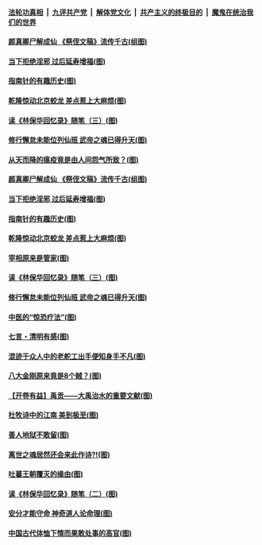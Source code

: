 

####  [法轮功真相](../../../../basic/blob/master/README.md?t=04040931) &nbsp;|&nbsp; [九评共产党](../../../../9ping.md/blob/master/README.md?t=04040931) &nbsp;|&nbsp; [解体党文化](../../../../jtdwh.md/blob/master/README.md?t=04040931)  &nbsp;|&nbsp; [共产主义的终极目的](../../../../gczydzjmd.md/blob/master/README.md?t=04040931) &nbsp;|&nbsp; [魔鬼在统治我们的世界](../../../../mgztzwmdsj.md/blob/master/README.md?t=04040931) 

#### [颜真卿尸解成仙 《祭侄文稿》流传千古(组图)](../pages/p7/926379.md?t=04040931) 

#### [当下拒绝淫邪 过后延寿增福(图)](../pages/p7/928142.md?t=04040931) 

#### [指南针的有趣历史(图)](../pages/p7/927838.md?t=04040931) 

#### [乾隆惊动北京蛟龙 差点惹上大麻烦(图)](../pages/p7/928247.md?t=04040931) 

#### [读《林保华回忆录》随笔（三）(图)](../pages/p7/927928.md?t=04040931) 

#### [修行懈怠未能位列仙班 武帝之魂已得升天(图)](../pages/p7/927921.md?t=04040931) 

#### [从天而降的瘟疫竟是由人间怨气所致？(图)](../pages/p7/928375.md?t=04040931) 

#### [颜真卿尸解成仙 《祭侄文稿》流传千古(组图)](../pages/p7/926379.md?t=04040931) 

#### [当下拒绝淫邪 过后延寿增福(图)](../pages/p7/928142.md?t=04040931) 

#### [指南针的有趣历史(图)](../pages/p7/927838.md?t=04040931) 

#### [乾隆惊动北京蛟龙 差点惹上大麻烦(图)](../pages/p7/928247.md?t=04040931) 

#### [宰相原来是管家(图)](../pages/p7/927841.md?t=04040931) 

#### [读《林保华回忆录》随笔（三）(图)](../pages/p7/927928.md?t=04040931) 

#### [修行懈怠未能位列仙班 武帝之魂已得升天(图)](../pages/p7/927921.md?t=04040931) 

#### [中医的“惊恐疗法”(图)](../pages/p7/927840.md?t=04040931) 

#### [七言・清明有感(图)](../pages/p7/928236.md?t=04040931) 

#### [混迹于众人中的老舵工出手便知身手不凡(图)](../pages/p7/927890.md?t=04040931) 

#### [八大金刚原来竟是8个贼？(图)](../pages/p7/927994.md?t=04040931) 

#### [【开卷有益】禹贡——大禹治水的重要文献(图)](../pages/p7/927930.md?t=04040931) 

#### [杜牧诗中的江南 美到极至(图)](../pages/p7/928144.md?t=04040931) 

#### [善人地狱不敢留(图)](../pages/p7/927834.md?t=04040931) 

#### [离世之魂居然还会来此作诗?!(图)](../pages/p7/927823.md?t=04040931) 

#### [吐蕃王朝覆灭的缘由(图)](../pages/p7/927590.md?t=04040931) 

#### [读《林保华回忆录》随笔（二）(图)](../pages/p7/927927.md?t=04040931) 

#### [安分才能守命 神奇道人论命理(图)](../pages/p7/927588.md?t=04040931) 

#### [中国古代体恤下情而果敢处事的高官(图)](../pages/p7/927651.md?t=04040931) 

